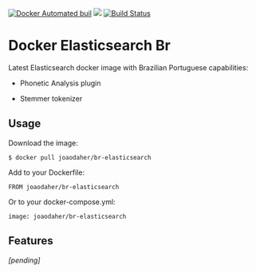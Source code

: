 [![Docker Automated buil](https://img.shields.io/docker/pulls/joaodaher/br-elasticsearch.svg)](https://hub.docker.com/r/joaodaher/br-elasticsearch/) [![](https://images.microbadger.com/badges/image/joaodaher/br-elasticsearch.svg)](https://microbadger.com/images/joaodaher/br-elasticsearch "Get your own image badge on microbadger.com") [![Build Status](https://travis-ci.org/joaodaher/elasticsearch-docker.svg?branch=master)](https://travis-ci.org/joaodaher/elasticsearch-docker)

# Docker Elasticsearch Br

Latest Elasticsearch docker image with Brazilian Portuguese capabilities:

* Phonetic Analysis plugin

* Stemmer tokenizer


## Usage

Download the image:

`
$ docker pull joaodaher/br-elasticsearch
`

Add to your Dockerfile:

`
FROM joaodaher/br-elasticsearch
`

Or to your docker-compose.yml:

`
image: joaodaher/br-elasticsearch
`

## Features

_[pending]_
